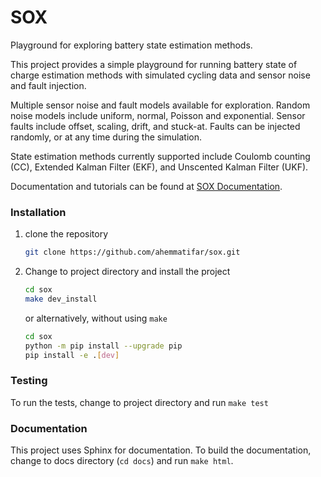# SOX
Playground for exploring battery state estimation methods.

This project provides a simple playground for running battery state of charge estimation methods with 
simulated cycling data and sensor noise and fault injection. 

Multiple sensor noise and fault models available for exploration. Random noise models include
uniform, normal, Poisson and exponential. Sensor faults include offset, scaling, drift, and stuck-at. Faults 
can be injected randomly, or at any time during the simulation.

State estimation methods currently supported include Coulomb counting (CC), Extended Kalman Filter (EKF), 
and Unscented Kalman Filter (UKF).

Documentation and tutorials can be found at [SOX Documentation](https://sox.readthedocs.io/en/latest/).

### Installation
1. clone the repository 
   ```bash
   git clone https://github.com/ahemmatifar/sox.git
   ```
2. Change to project directory and install the project
   ```bash
   cd sox
   make dev_install
   ```
   or alternatively, without using `make`
   ```bash
   cd sox
   python -m pip install --upgrade pip
   pip install -e .[dev]
   ```

### Testing
To run the tests, change to project directory and run `make test`

### Documentation
This project uses Sphinx for documentation. To build the documentation, change to docs directory (`cd docs`) and run `make html`.